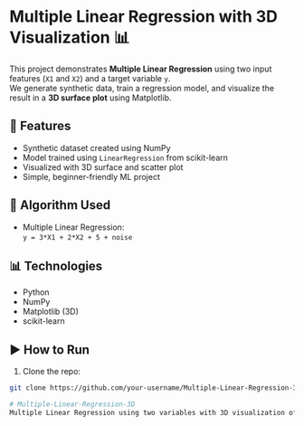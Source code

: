 # Multiple Linear Regression with 3D Visualization 📊

This project demonstrates **Multiple Linear Regression** using two input features (`X1` and `X2`) and a target variable `y`.  
We generate synthetic data, train a regression model, and visualize the result in a **3D surface plot** using Matplotlib.

## 📌 Features
- Synthetic dataset created using NumPy
- Model trained using `LinearRegression` from scikit-learn
- Visualized with 3D surface and scatter plot
- Simple, beginner-friendly ML project

## 🧠 Algorithm Used
- Multiple Linear Regression:  
  `y = 3*X1 + 2*X2 + 5 + noise`

## 📊 Technologies
- Python
- NumPy
- Matplotlib (3D)
- scikit-learn

## ▶️ How to Run
1. Clone the repo:
```bash
git clone https://github.com/your-username/Multiple-Linear-Regression-3D.git

# Multiple-Linear-Regression-3D
Multiple Linear Regression using two variables with 3D visualization of the regression surface.
